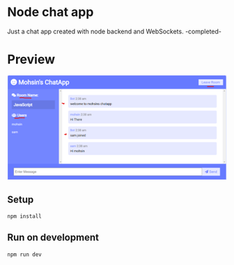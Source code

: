 # Node chat app
Just a chat app created with node backend and WebSockets. -completed-
# Preview
![](preview.png)    

## Setup
```
npm install
```

## Run on development 
```
npm run dev
```